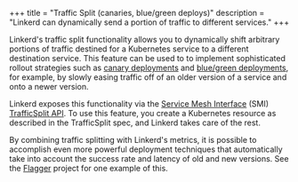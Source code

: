 +++
title = "Traffic Split (canaries, blue/green deploys)"
description = "Linkerd can dynamically send a portion of traffic to different services."
+++

Linkerd's traffic split functionality allows you to dynamically shift arbitrary
portions of traffic destined for a Kubernetes service to a different
destination service. This feature can be used to to implement sophisticated
rollout strategies such as [canary
deployments](https://martinfowler.com/bliki/CanaryRelease.html) and [blue/green
deployments](https://martinfowler.com/bliki/BlueGreenDeployment.html), for
example, by slowly easing traffic off of an older version of a service and onto
a newer version.

Linkerd exposes this functionality via the [Service Mesh
Interface](https://smi-spec.io/) (SMI) [TrafficSplit
API](https://github.com/deislabs/smi-spec/blob/master/traffic-split.md). To
use this feature, you create a Kubernetes resource as described in the
TrafficSplit spec, and Linkerd takes care of the rest.

By combining traffic splitting with Linkerd's metrics, it is possible to
accomplish even more powerful deployment techniques that automatically take
into account the success rate and latency of old and new versions. See
the [Flagger](https://flagger.app/) project for one example of this.
